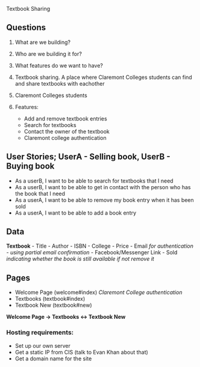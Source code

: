 Textbook Sharing
## Questions
1. What are we building?
2. Who are we building it for?
3. What features do we want to have?

1. Textbook sharing. A place where Claremont Colleges students can find and
  share textbooks with eachother
2. Claremont Colleges students
3. Features:
    - Add and remove textbook entries
    - Search for textbooks
    - Contact the owner of the textbook
    - Claremont college authentication

## User Stories; UserA - Selling book, UserB - Buying book
  - As a userB, I want to be able to search for textbooks that I need
  - As a userB, I want to be able to get in contact with the person who has the
  book that I need
  - As a userA, I want to be able to remove my book entry when it has been sold
  - As a userA, I want to be able to add a book entry

## Data
  **Textbook**
    - Title
    - Author
    - ISBN
    - College
    - Price
    - Email _for authentication - using partial email confirmation_
    - Facebook/Messenger Link
    - Sold _indicating whether the book is still available if not remove it_

## Pages
  - Welcome Page (welcome#index) _Claremont College authentication_
  - Textbooks (textbook#index)
  - Textbook New (textbook#new)

  **Welcome Page -> Textbooks <-> Textbook New**

### Hosting requirements:
   - Set up our own server
   - Get a static IP from CIS (talk to Evan Khan about that)
   - Get a domain name for the site
